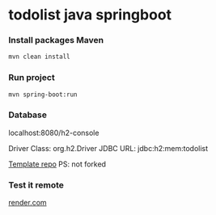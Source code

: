 # todolist java springboot

### Install packages Maven

```bash
mvn clean install
```

### Run project

```bash
mvn spring-boot:run
```


### Database

localhost:8080/h2-console

Driver Class:	org.h2.Driver
JDBC URL: jdbc:h2:mem:todolist


[Template repo](https://github.com/rocketseat-education/evento-java) PS: not forked


### Test it remote 

[render.com](https://todolist-vpx2.onrender.com/)





